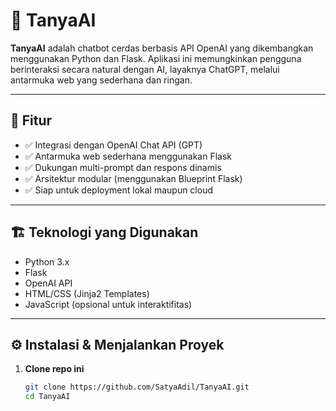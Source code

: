 # 🤖 TanyaAI

**TanyaAI** adalah chatbot cerdas berbasis API OpenAI yang dikembangkan menggunakan Python dan Flask. Aplikasi ini memungkinkan pengguna berinteraksi secara natural dengan AI, layaknya ChatGPT, melalui antarmuka web yang sederhana dan ringan.

---

## 🚀 Fitur

- ✅ Integrasi dengan OpenAI Chat API (GPT)
- ✅ Antarmuka web sederhana menggunakan Flask
- ✅ Dukungan multi-prompt dan respons dinamis
- ✅ Arsitektur modular (menggunakan Blueprint Flask)
- ✅ Siap untuk deployment lokal maupun cloud

---

## 🏗️ Teknologi yang Digunakan

- Python 3.x
- Flask
- OpenAI API
- HTML/CSS (Jinja2 Templates)
- JavaScript (opsional untuk interaktifitas)

---

## ⚙️ Instalasi & Menjalankan Proyek

1. **Clone repo ini**
   ```bash
   git clone https://github.com/SatyaAdil/TanyaAI.git
   cd TanyaAI

